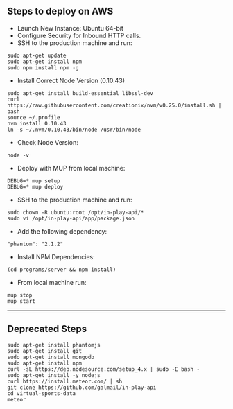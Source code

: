 Steps to deploy on AWS
-----------------------

+ Launch New Instance: Ubuntu 64-bit
+ Configure Security for Inbound HTTP calls.
+ SSH to the production machine and run:

```
sudo apt-get update
sudo apt-get install npm
sudo npm install npm -g
```

+ Install Correct Node Version (0.10.43)

```
sudo apt-get install build-essential libssl-dev
curl https://raw.githubusercontent.com/creationix/nvm/v0.25.0/install.sh | bash
source ~/.profile
nvm install 0.10.43
ln -s ~/.nvm/0.10.43/bin/node /usr/bin/node
```

+ Check Node Version:

```
node -v
```

+ Deploy with MUP from local machine:

```
DEBUG=* mup setup
DEBUG=* mup deploy
```

+ SSH to the production machine and run:

```
sudo chown -R ubuntu:root /opt/in-play-api/*
sudo vi /opt/in-play-api/app/package.json
```

+ Add the following dependency:

```
"phantom": "2.1.2"
```

+ Install NPM Dependencies:

```
(cd programs/server && npm install)
```

+ From local machine run:

```
mup stop
mup start 
```

*****************************************

## Deprecated Steps

```
sudo apt-get install phantomjs
sudo apt-get install git
sudo apt-get install mongodb
sudo apt-get install npm
curl -sL https://deb.nodesource.com/setup_4.x | sudo -E bash -
sudo apt-get install -y nodejs
curl https://install.meteor.com/ | sh
git clone https://github.com/galmail/in-play-api
cd virtual-sports-data
meteor
```
